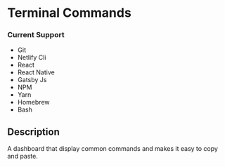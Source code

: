 # Terminal Commands

### Current Support

- Git
- Netlify Cli
- React
- React Native
- Gatsby Js
- NPM
- Yarn
- Homebrew
- Bash

## Description

A dashboard that display common commands and makes it easy to copy and paste.

